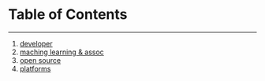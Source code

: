# Table of Contents
---
1. [developer](https://github.com/st8tikratio/Uselessness/tree/main/software/dev)
2. [maching learning & assoc](https://github.com/st8tikratio/Uselessness/tree/main/software/ml)
3. [open source](https://github.com/st8tikratio/Uselessness/tree/main/software/open_source)
4. [platforms](https://github.com/st8tikratio/Uselessness/tree/main/software/platforms)
